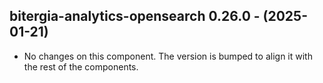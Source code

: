   ## bitergia-analytics-opensearch 0.26.0 - (2025-01-21)
  
  * No changes on this component. The version is bumped to align it
    with the rest of the components.
